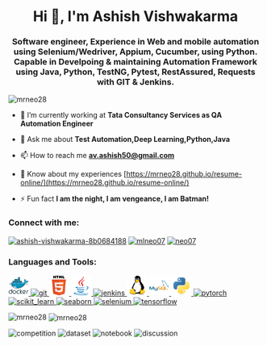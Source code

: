 <h1 align="center">Hi 👋, I'm Ashish Vishwakarma</h1>
<h3 align="center">Software engineer, Experience in Web and mobile automation using Selenium/Wedriver, Appium, Cucumber, using Python. Capable in Develpoing & maintaining Automation Framework using Java, Python, TestNG, Pytest, RestAssured, Requests with GIT & Jenkins.</h3>

<p align="left"> <img src="https://komarev.com/ghpvc/?username=mrneo28&label=Profile%20views&color=0e75b6&style=flat" alt="mrneo28" /> </p>

- 🔭 I’m currently working at **Tata Consultancy Services as QA Automation Engineer**

- 💬 Ask me about **Test Automation,Deep Learning,Python,Java**

- 📫 How to reach me **av.ashish50@gmail.com**

- 📄 Know about my experiences [https://mrneo28.github.io/resume-online/](https://mrneo28.github.io/resume-online/)

- ⚡ Fun fact **I am the night, I am vengeance, I am Batman!**

<h3 align="left">Connect with me:</h3>
<p align="left">
<a href="https://linkedin.com/in/ashish-vishwakarma-8b0684188" target="blank"><img align="center" src="https://raw.githubusercontent.com/rahuldkjain/github-profile-readme-generator/master/src/images/icons/Social/linked-in-alt.svg" alt="ashish-vishwakarma-8b0684188" height="30" width="40" /></a>
<a href="https://kaggle.com/mlneo07" target="blank"><img align="center" src="https://raw.githubusercontent.com/rahuldkjain/github-profile-readme-generator/master/src/images/icons/Social/kaggle.svg" alt="mlneo07" height="30" width="40" /></a>
<a href="https://www.leetcode.com/neo07" target="blank"><img align="center" src="https://raw.githubusercontent.com/rahuldkjain/github-profile-readme-generator/master/src/images/icons/Social/leet-code.svg" alt="neo07" height="30" width="40" /></a>
</p>

<h3 align="left">Languages and Tools:</h3>
<p align="left"> <a href="https://www.docker.com/" target="_blank" rel="noreferrer"> <img src="https://raw.githubusercontent.com/devicons/devicon/master/icons/docker/docker-original-wordmark.svg" alt="docker" width="40" height="40"/> </a> <a href="https://git-scm.com/" target="_blank" rel="noreferrer"> <img src="https://www.vectorlogo.zone/logos/git-scm/git-scm-icon.svg" alt="git" width="40" height="40"/> </a> <a href="https://www.w3.org/html/" target="_blank" rel="noreferrer"> <img src="https://raw.githubusercontent.com/devicons/devicon/master/icons/html5/html5-original-wordmark.svg" alt="html5" width="40" height="40"/> </a> <a href="https://www.java.com" target="_blank" rel="noreferrer"> <img src="https://raw.githubusercontent.com/devicons/devicon/master/icons/java/java-original.svg" alt="java" width="40" height="40"/> </a> <a href="https://www.jenkins.io" target="_blank" rel="noreferrer"> <img src="https://www.vectorlogo.zone/logos/jenkins/jenkins-icon.svg" alt="jenkins" width="40" height="40"/> </a> <a href="https://www.linux.org/" target="_blank" rel="noreferrer"> <img src="https://raw.githubusercontent.com/devicons/devicon/master/icons/linux/linux-original.svg" alt="linux" width="40" height="40"/> </a> <a href="https://www.mysql.com/" target="_blank" rel="noreferrer"> <img src="https://raw.githubusercontent.com/devicons/devicon/master/icons/mysql/mysql-original-wordmark.svg" alt="mysql" width="40" height="40"/> </a> <a href="https://www.python.org" target="_blank" rel="noreferrer"> <img src="https://raw.githubusercontent.com/devicons/devicon/master/icons/python/python-original.svg" alt="python" width="40" height="40"/> </a> <a href="https://pytorch.org/" target="_blank" rel="noreferrer"> <img src="https://www.vectorlogo.zone/logos/pytorch/pytorch-icon.svg" alt="pytorch" width="40" height="40"/> </a> <a href="https://scikit-learn.org/" target="_blank" rel="noreferrer"> <img src="https://upload.wikimedia.org/wikipedia/commons/0/05/Scikit_learn_logo_small.svg" alt="scikit_learn" width="40" height="40"/> </a> <a href="https://seaborn.pydata.org/" target="_blank" rel="noreferrer"> <img src="https://seaborn.pydata.org/_images/logo-mark-lightbg.svg" alt="seaborn" width="40" height="40"/> </a> <a href="https://www.selenium.dev" target="_blank" rel="noreferrer"> <img src="https://raw.githubusercontent.com/detain/svg-logos/780f25886640cef088af994181646db2f6b1a3f8/svg/selenium-logo.svg" alt="selenium" width="40" height="40"/> </a> <a href="https://www.tensorflow.org" target="_blank" rel="noreferrer"> <img src="https://www.vectorlogo.zone/logos/tensorflow/tensorflow-icon.svg" alt="tensorflow" width="40" height="40"/> </a> </p>

<p><img align="left" src="https://github-readme-stats.vercel.app/api/top-langs?username=mrneo28&show_icons=true&locale=en&layout=compact" alt="mrneo28" /></p>

<p>&nbsp;<img align="center" src="https://github-readme-stats.vercel.app/api?username=mrneo28&show_icons=true&locale=en" alt="mrneo28" /></p>

![competition](https://road-to-kaggle-grandmaster.vercel.app/api/badges/subinium/competition)
![dataset](https://road-to-kaggle-grandmaster.vercel.app/api/badges/mlneo07/dataset)
![notebook](https://road-to-kaggle-grandmaster.vercel.app/api/badges/mlneo07/notebook)
![discussion](https://road-to-kaggle-grandmaster.vercel.app/api/badges/mlneo07/discussion)

